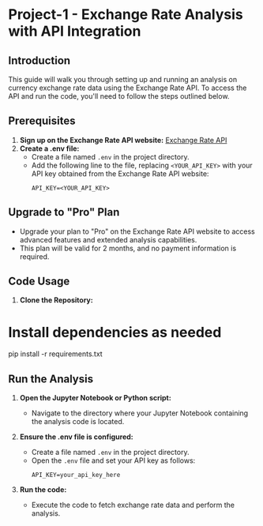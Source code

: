 # Project-1 - Exchange Rate Analysis with API Integration

## Introduction
This guide will walk you through setting up and running an analysis on currency exchange rate data using the Exchange Rate API. To access the API and run the code, you'll need to follow the steps outlined below.

## Prerequisites
1. **Sign up on the Exchange Rate API website:** [Exchange Rate API](https://www.exchangerate-api.com/)
2. **Create a .env file:**
    - Create a file named `.env` in the project directory.
    - Add the following line to the file, replacing `<YOUR_API_KEY>` with your API key obtained from the Exchange Rate API website:
      ```
      API_KEY=<YOUR_API_KEY>
      ```

## Upgrade to "Pro" Plan
- Upgrade your plan to "Pro" on the Exchange Rate API website to access advanced features and extended analysis capabilities.
- This plan will be valid for 2 months, and no payment information is required.

## Code Usage
1. **Clone the Repository:**

# Install dependencies as needed
pip install -r requirements.txt

## Run the Analysis

1. **Open the Jupyter Notebook or Python script:**
   - Navigate to the directory where your Jupyter Notebook containing the analysis code is located.

2. **Ensure the .env file is configured:**
   - Create a file named `.env` in the project directory.
   - Open the `.env` file and set your API key as follows:
     ```dotenv
     API_KEY=your_api_key_here
     ```

3. **Run the code:**
   - Execute the code to fetch exchange rate data and perform the analysis.


